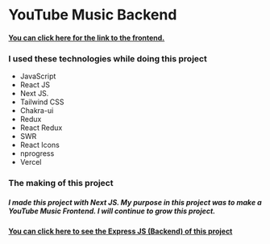 # YouTube Music Backend

#### [You can click here for the link to the frontend.](https://youtube-music-frontend.vercel.app/)

### I used these technologies while doing this project

* JavaScript
* React JS
* Next JS.
* Tailwind CSS
* Chakra-ui
* Redux
* React Redux
* SWR
* React Icons
* nprogress
* Vercel

### The making of this project

##### I made this project with Next JS. My purpose in this project was to make a YouTube Music Frontend. I will continue to grow this project.

#### [You can click here to see the Express JS (Backend) of this project](https://github.com/KamilcanCelik/YouTube-Music-Backend)